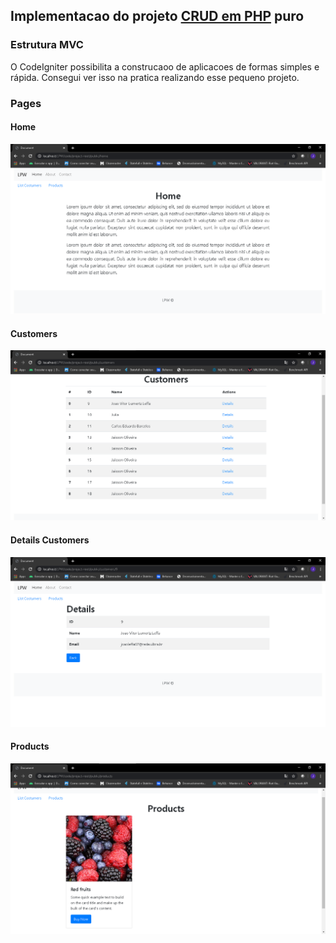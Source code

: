## Implementacao do projeto [CRUD em PHP](https://github.com/joaovitorleffa/Programacao-Web-PHP) puro
### Estrutura MVC
O CodeIgniter possibilita a construcaoo de aplicacoes de formas simples e rápida. Consegui ver isso na pratica realizando esse pequeno projeto.
### Pages
#### Home
![Home](./images-project/home.png)
#### Customers
![Customers](./images-project/customers.png)
#### Details Customers
![Details Customers](./images-project/details.png)
#### Products
![Products](./images-project/products.png)
